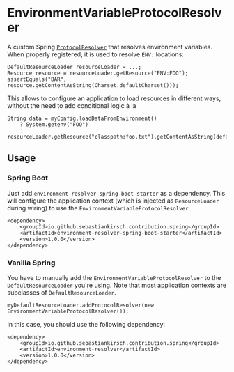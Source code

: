 # EnvironmentVariableProtocolResolver

A custom Spring [`ProtocolResolver`](https://docs.spring.io/spring-framework/docs/current/javadoc-api/org/springframework/core/io/ProtocolResolver.html) that resolves environment variables.
When properly registered, it is used to resolve `ENV:` locations:

	DefaultResourceLoader resourceLoader = ...;
	Resource resource = resourceLoader.getResource("ENV:FOO");
	assertEquals("BAR", resource.getContentAsString(Charset.defaultCharset()));

This allows to configure an application to load resources in different ways,
without the need to add conditional logic à la

	String data = myConfig.loadDataFromEnvironment()
		? System.getenv("FOO")
		: resourceLoader.getResource("classpath:foo.txt").getContentAsString(defaultCharset());

## Usage
### Spring Boot
Just add `environment-resolver-spring-boot-starter` as a dependency.
This will configure the application context (which is injected as `ResourceLoader` during wiring)
to use the `EnvironmentVariableProtocolResolver`.

	<dependency>
		<groupId>io.github.sebastiankirsch.contribution.spring</groupId>
		<artifactId>environment-resolver-spring-boot-starter</artifactId>
		<version>1.0.0</version>
	</dependency>

### Vanilla Spring
You have to manually add the `EnvironmentVariableProtocolResolver` to the `DefaultResourceLoader` you're using.
Note that most application contexts are subclasses of `DefaultResourceLoader`.

	myDefaultResourceLoader.addProtocolResolver(new EnvironmentVariableProtocolResolver());

In this case, you should use the following dependency:

	<dependency>
		<groupId>io.github.sebastiankirsch.contribution.spring</groupId>
		<artifactId>environment-resolver</artifactId>
		<version>1.0.0</version>
	</dependency>